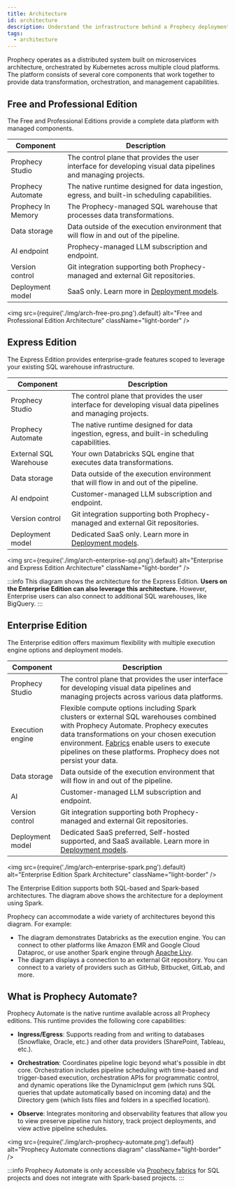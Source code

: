 ```yaml
---
title: Architecture
id: architecture
description: Understand the infrastructure behind a Prophecy deployment
tags:
  - architecture
---
```


Prophecy operates as a distributed system built on microservices architecture, orchestrated by Kubernetes across multiple cloud platforms. The platform consists of several core components that work together to provide data transformation, orchestration, and management capabilities.

## Free and Professional Edition

The Free and Professional Editions provide a complete data platform with managed components.

| Component          | Description                                                                                                    |
| ------------------ | -------------------------------------------------------------------------------------------------------------- |
| Prophecy Studio    | The control plane that provides the user interface for developing visual data pipelines and managing projects. |
| Prophecy Automate  | The native runtime designed for data ingestion, egress, and built-in scheduling capabilities.                  |
| Prophecy In Memory | The Prophecy-managed SQL warehouse that processes data transformations.                                        |
| Data storage       | Data outside of the execution environment that will flow in and out of the pipeline.                           |
| AI endpoint        | Prophecy-managed LLM subscription and endpoint.                                                                |
| Version control    | Git integration supporting both Prophecy-managed and external Git repositories.                                |
| Deployment model   | SaaS only. Learn more in [Deployment models](docs/administration/prophecy-deployment.md).                      |

<img
src={require('./img/arch-free-pro.png').default}
alt="Free and Professional Edition Architecture"
className="light-border"
/>

## Express Edition

The Express Edition provides enterprise-grade features scoped to leverage your existing SQL warehouse infrastructure.

| Component              | Description                                                                                                    |
| ---------------------- | -------------------------------------------------------------------------------------------------------------- |
| Prophecy Studio        | The control plane that provides the user interface for developing visual data pipelines and managing projects. |
| Prophecy Automate      | The native runtime designed for data ingestion, egress, and built-in scheduling capabilities.                  |
| External SQL Warehouse | Your own Databricks SQL engine that executes data transformations.                                             |
| Data storage           | Data outside of the execution environment that will flow in and out of the pipeline.                           |
| AI endpoint            | Customer-managed LLM subscription and endpoint.                                                                |
| Version control        | Git integration supporting both Prophecy-managed and external Git repositories.                                |
| Deployment model       | Dedicated SaaS only. Learn more in [Deployment models](docs/administration/prophecy-deployment.md).            |

<img
src={require('./img/arch-enterprise-sql.png').default}
alt="Enterprise and Express Edition Architecture"
className="light-border"
/>

:::info
This diagram shows the architecture for the Express Edition. **Users on the Enterprise Edition can also leverage this architecture.** However, Enterprise users can also connect to additional SQL warehouses, like BigQuery.
:::

## Enterprise Edition

The Enterprise edition offers maximum flexibility with multiple execution engine options and deployment models.

| Component        | Description                                                                                                                                                                                                                                                                                               |
| ---------------- | --------------------------------------------------------------------------------------------------------------------------------------------------------------------------------------------------------------------------------------------------------------------------------------------------------- |
| Prophecy Studio  | The control plane that provides the user interface for developing visual data pipelines and managing projects across various data platforms.                                                                                                                                                              |
| Execution engine | Flexible compute options including Spark clusters or external SQL warehouses combined with Prophecy Automate. Prophecy executes data transformations on your chosen execution environment. [Fabrics](/fabrics) enable users to execute pipelines on these platforms. Prophecy does not persist your data. |
| Data storage     | Data outside of the execution environment that will flow in and out of the pipeline.                                                                                                                                                                                                                      |
| AI               | Customer-managed LLM subscription and endpoint.                                                                                                                                                                                                                                                           |
| Version control  | Git integration supporting both Prophecy-managed and external Git repositories.                                                                                                                                                                                                                           |
| Deployment model | Dedicated SaaS preferred, Self-hosted supported, and SaaS available. Learn more in [Deployment models](#deployment-models).                                                                                                                                                                               |

<img
src={require('./img/arch-enterprise-spark.png').default}
alt="Enterprise Edition Spark Architecture"
className="light-border"
/>

The Enterprise Edition supports both SQL-based and Spark-based architectures. The diagram above shows the architecture for a deployment using Spark.

Prophecy can accommodate a wide variety of architectures beyond this diagram. For example:

- The diagram demonstrates Databricks as the execution engine. You can connect to other platforms like Amazon EMR and Google Cloud Dataproc, or use another Spark engine through [Apache Livy](https://livy.apache.org/).
- The diagram displays a connection to an external Git repository. You can connect to a variety of providers such as GitHub, Bitbucket, GitLab, and more.

## What is Prophecy Automate?

Prophecy Automate is the native runtime available across all Prophecy editions. This runtime provides the following core capabilities:

- **Ingress/Egress**: Supports reading from and writing to databases (Snowflake, Oracle, etc.) and other data providers (SharePoint, Tableau, etc.).

- **Orchestration**: Coordinates pipeline logic beyond what's possible in dbt core. Orchestration includes pipeline scheduling with time-based and trigger-based execution, orchestration APIs for programmatic control, and dynamic operations like the DynamicInput gem (which runs SQL queries that update automatically based on incoming data) and the Directory gem (which lists files and folders in a specified location).

- **Observe**: Integrates monitoring and observability features that allow you to view preserve pipeline run history, track project deployments, and view active pipeline schedules.

<img
src={require('./img/arch-prophecy-automate.png').default}
alt="Prophecy Automate connections diagram"
className="light-border"
/>

:::info
Prophecy Automate is only accessible via [Prophecy fabrics](/administration/fabrics/prophecy-fabrics/) for SQL projects and does not integrate with Spark-based projects.
:::
